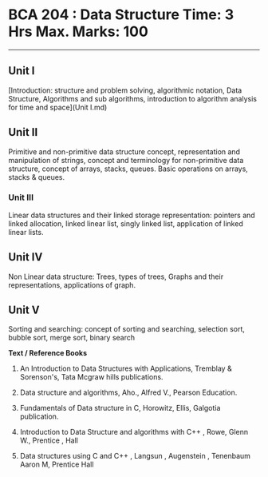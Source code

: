 # BCA 204 : Data Structure  Time: 3 Hrs Max. Marks: 100  
---


## Unit I

[Introduction: structure and problem solving, algorithmic notation, Data Structure, Algorithms and sub algorithms, introduction to algorithm analysis for time and space](Unit I.md)    

## Unit II  

Primitive and non-primitive data structure concept, representation and manipulation of strings, concept and terminology for non-primitive data structure, concept of arrays, stacks, queues. Basic operations on arrays, stacks & queues. 

### Unit III  

Linear data structures and their linked storage representation: pointers and linked allocation, linked linear list, singly linked list, application of linked linear lists. 

## Unit IV  

Non Linear data structure: Trees, types of trees, Graphs and their representations, applications of graph. 

## Unit V  

Sorting and searching: concept of sorting and searching, selection sort, bubble sort, merge sort, binary search  

 

**Text / Reference Books**  

1. An Introduction to Data Structures with Applications, Tremblay & Sorenson's, Tata Mcgraw hills publications.  

2. Data structure and algorithms, Aho., Alfred V., Pearson Education.  

3. Fundamentals of Data structure in C, Horowitz, Ellis, Galgotia publication.  

4. Introduction to Data Structure and algorithms with C++ , Rowe, Glenn W., Prentice , Hall  

5. Data structures using C and C++ , Langsun , Augenstein , Tenenbaum Aaron M, Prentice Hall 